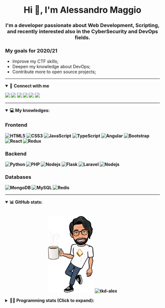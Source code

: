 <h1 align="center">Hi 👋, I'm Alessandro Maggio</h1>
<h3 align="center">I'm a developer passionate about Web Development, Scripting, and recently interested also in the CyberSecurity and DevOps fields.</h3>

### My goals for 2020/21
- Improve my CTF skills;
- Deepen my knowledge about DevOps;
- Contribute more to open source projects;

____

<details open>
<summary>🤝 <b>Connect with me<b></summary>

<p align = "center">

[<img src="https://img.shields.io/badge/twitter-1DA1F2.svg?&style=for-the-badge&logo=twitter&logoColor=white" />](https://twitter.com/TkdAxel)
[<img src ="https://img.shields.io/badge/portfolio-web-%23.svg?&style=for-the-badge&logo=&logoColor=white%22">](https://alessandromaggio.it/)
[<img src ="https://img.shields.io/badge/Telegram-1ca0f1.svg?&style=for-the-badge&logo=Telegram&logoColor=white%22&link=https://t.me/TkdAlex">](https://t.me/TkdAlex/)
[<img src="https://img.shields.io/badge/gmail-c14438.svg?&style=for-the-badge&logo=Gmail&logoColor=white&link=mailto:alex.tkd.alex@gmail.com"/>](mailto:alex.tkd.alex@gmail.com)
[<img src="https://img.shields.io/badge/linkedin-0077B5.svg?&style=for-the-badge&logo=linkedin&logoColor=white" />](https://www.linkedin.com/in/aalessandromaggio/)
[<img src = "https://img.shields.io/badge/instagram-E4405F.svg?&style=for-the-badge&logo=instagram&logoColor=white">](https://www.instagram.com/tkd_alex/)
<!--- [![Visits Badge](https://badges.pufler.dev/visits/tkd-alex/tkd-alex?style=for-the-badge&color=blue)](https://github.com/tkd-alex/tkd-alex) -->

</p>

</details>

---

<details open>
<summary>💻 <b>My knowledges</b>: </summary>

### Frontend
![HTML5](https://img.shields.io/badge/-HTML5-E34F26.svg?style=for-the-badge&logo=html5&logoColor=ffffff)
![CSS3](https://img.shields.io/badge/-CSS3-1572B6.svg?style=for-the-badge&logo=css3)
![JavaScript](https://img.shields.io/badge/-JavaScript-282C34?style=for-the-badge&logo=javascript)
![TypeScript](https://img.shields.io/badge/-TypeScript-007ACC?style=for-the-badge&logo=typescript)
![Angular](https://img.shields.io/badge/-Angular-DD0031?style=for-the-badge&logo=angular)
![Bootstrap](https://img.shields.io/badge/-Bootstrap-563D7C.svg?style=for-the-badge&logo=bootstrap)
![React](https://img.shields.io/badge/-React-282C34.svg?style=for-the-badge&logo=react&logoColor=ffffff)
![Redux](https://img.shields.io/badge/-Redux-764ABC.svg?style=for-the-badge&logo=redux)

### Backend
![Python](https://img.shields.io/badge/-Python-3776AB.svg?style=for-the-badge&logo=Python&logoColor=ffffff)
![PHP](https://img.shields.io/badge/-PHP-777BB4.svg?style=for-the-badge&logo=PHP&logoColor=ffffff)
![Nodejs](https://img.shields.io/badge/-Bash-4EAA25.svg?style=for-the-badge&logo=gnu-bash&logoColor=ffffff)
![Flask](https://img.shields.io/badge/-Flask-282C34.svg?style=for-the-badge&logo=flask)
![Laravel](https://img.shields.io/badge/-Laravel-FF2D20.svg?style=for-the-badge&logo=laravel&logoColor=ffffff)
![Nodejs](https://img.shields.io/badge/-Nodejs-339933.svg?style=for-the-badge&logo=Node.js&logoColor=ffffff)

### Databases
![MongoDB](https://img.shields.io/badge/-MongoDB-47A248?style=for-the-badge&logo=mongodb&logoColor=ffffff)
![MySQL](https://img.shields.io/badge/-MySQL-4479A1?style=for-the-badge&logo=mysql&logoColor=ffffff)
![Redis](https://img.shields.io/badge/-Redis-DC382D?style=for-the-badge&logo=Redis&logoColor=ffffff)

</details>

---

<details open>
 <summary>📊 <b>GitHub stats</b>: </summary>

<br>

<p align = "center">
    <img src="https://raw.githubusercontent.com/Tkd-Alex/tkd-alex/master/images/321517cd-ff68-41a7-b0d1-e765680568a7-8b6448d9-c944-4146-b633-adbdd25cb471-v1.png" height="250" />
    <img src="https://github-readme-stats.vercel.app/api?username=tkd-alex&show_icons=true&count_private=true&hide_border=true&line_height=25" alt="tkd-alex">
</p>

</design>

<details>
 <summary>👨‍💻 <b>Programming stats (Click to expand)</b>: </summary>
 
<!--START_SECTION:waka-->
**I'm an Early 🐤** 

```text
🌞 Morning    425 commits    ██████░░░░░░░░░░░░░░░░░░░   23.56% 
🌆 Daytime    743 commits    ██████████░░░░░░░░░░░░░░░   41.19% 
🌃 Evening    598 commits    ████████░░░░░░░░░░░░░░░░░   33.15% 
🌙 Night      38 commits     ░░░░░░░░░░░░░░░░░░░░░░░░░   2.11%

```
📅 **I'm Most Productive on Wednesday** 

```text
Monday       281 commits    ████░░░░░░░░░░░░░░░░░░░░░   15.58% 
Tuesday      296 commits    ████░░░░░░░░░░░░░░░░░░░░░   16.41% 
Wednesday    353 commits    █████░░░░░░░░░░░░░░░░░░░░   19.57% 
Thursday     294 commits    ████░░░░░░░░░░░░░░░░░░░░░   16.3% 
Friday       289 commits    ████░░░░░░░░░░░░░░░░░░░░░   16.02% 
Saturday     141 commits    ██░░░░░░░░░░░░░░░░░░░░░░░   7.82% 
Sunday       150 commits    ██░░░░░░░░░░░░░░░░░░░░░░░   8.31%

```


📊 **This Week I Spent My Time On** 

```text
⌚︎ Time Zone: Europe/Rome

💬 Programming Languages: 
JavaScript               10 hrs 47 mins      ████████████░░░░░░░░░░░░░   48.82% 
Java                     3 hrs 52 mins       ████░░░░░░░░░░░░░░░░░░░░░   17.5% 
HTML                     1 hr 51 mins        ██░░░░░░░░░░░░░░░░░░░░░░░   8.43% 
Other                    1 hr 25 mins        █░░░░░░░░░░░░░░░░░░░░░░░░   6.44% 
Python                   1 hr 16 mins        █░░░░░░░░░░░░░░░░░░░░░░░░   5.74%

🔥 Editors: 
VS Code                  19 hrs 57 mins      ██████████████████████░░░   90.29% 
Sublime Text             2 hrs 8 mins        ██░░░░░░░░░░░░░░░░░░░░░░░   9.71%

🐱‍💻 Projects: 
secret-project-ytm       9 hrs 37 mins       ███████████░░░░░░░░░░░░░░   43.58% 
myStore                  3 hrs 53 mins       ████░░░░░░░░░░░░░░░░░░░░░   17.58% 
Giannetto-Mobile         3 hrs 39 mins       ████░░░░░░░░░░░░░░░░░░░░░   16.54% 
Unknown Project          1 hr 39 mins        ██░░░░░░░░░░░░░░░░░░░░░░░   7.51% 
Dentist-Waiting-Room     1 hr 14 mins        █░░░░░░░░░░░░░░░░░░░░░░░░   5.58%

💻 Operating System: 
Linux                    22 hrs 6 mins       █████████████████████████   100.0%

```

**I Mostly Code in Python** 

```text
Python                   31 repos            ██████████░░░░░░░░░░░░░░░   41.89% 
JavaScript               12 repos            ████░░░░░░░░░░░░░░░░░░░░░   16.22% 
PHP                      5 repos             █░░░░░░░░░░░░░░░░░░░░░░░░   6.76% 
CSS                      5 repos             █░░░░░░░░░░░░░░░░░░░░░░░░   6.76% 
HTML                     5 repos             █░░░░░░░░░░░░░░░░░░░░░░░░   6.76%

```



 Last Updated on 03/08/2021
<!--END_SECTION:waka-->

</details>
